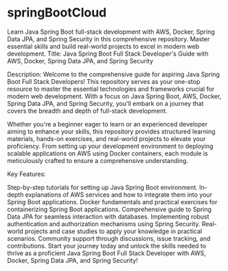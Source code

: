 # springBootCloud
Learn Java Spring Boot full-stack development with AWS, Docker, Spring Data JPA, and Spring Security in this comprehensive repository. Master essential skills and build real-world projects to excel in modern web development.
Title: Java Spring Boot Full Stack Developer's Guide with AWS, Docker, Spring Data JPA, and Spring Security

Description:
Welcome to the comprehensive guide for aspiring Java Spring Boot Full Stack Developers! This repository serves as your one-stop resource to master the essential technologies and frameworks crucial for modern web development. With a focus on Java Spring Boot, AWS, Docker, Spring Data JPA, and Spring Security, you'll embark on a journey that covers the breadth and depth of full-stack development.

Whether you're a beginner eager to learn or an experienced developer aiming to enhance your skills, this repository provides structured learning materials, hands-on exercises, and real-world projects to elevate your proficiency. From setting up your development environment to deploying scalable applications on AWS using Docker containers, each module is meticulously crafted to ensure a comprehensive understanding.

Key Features:

Step-by-step tutorials for setting up Java Spring Boot environment.
In-depth explanations of AWS services and how to integrate them into your Spring Boot applications.
Docker fundamentals and practical exercises for containerizing Spring Boot applications.
Comprehensive guide to Spring Data JPA for seamless interaction with databases.
Implementing robust authentication and authorization mechanisms using Spring Security.
Real-world projects and case studies to apply your knowledge in practical scenarios.
Community support through discussions, issue tracking, and contributions.
Start your journey today and unlock the skills needed to thrive as a proficient Java Spring Boot Full Stack Developer with AWS, Docker, Spring Data JPA, and Spring Security!


